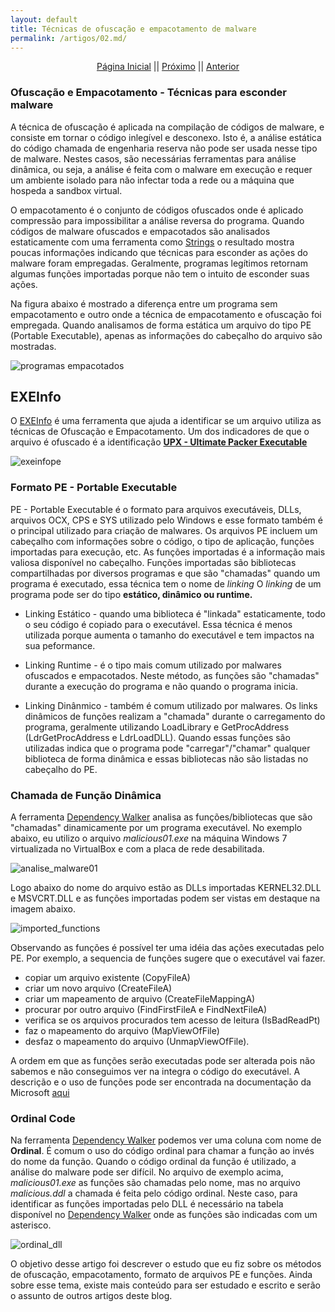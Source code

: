 ```yaml
---
layout: default
title: Técnicas de ofuscação e empacotamento de malware
permalink: /artigos/02.md/
---
```


<p align="center">
 <a href="https://carineconstantino.github.io/cybersecurity/">Página Inicial</a>
 || 
 <a href="https://carineconstantino.github.io/cybersecurity/artigos/03.md">Próximo</a>  
 || 
 <a href="https://carineconstantino.github.io/cybersecurity/artigos/01.md">Anterior</a>   
</p>

### Ofuscação e Empacotamento - Técnicas para esconder malware

A técnica de ofuscação é aplicada na compilação de códigos de malware, e consiste em tornar o código inlegível e desconexo. Isto é, a análise estática do código chamada de engenharia reserva não pode ser usada nesse tipo de malware. Nestes casos, são necessárias ferramentas para análise dinâmica, ou seja, a análise é feita com o malware em execução e requer um ambiente isolado para não infectar toda a rede ou a máquina que hospeda a sandbox virtual. 

O empacotamento é o conjunto de códigos ofuscados onde é aplicado compressão para impossibilitar a análise reversa do programa. Quando códigos de malware ofuscados e empacotados são analisados estaticamente com uma ferramenta como [Strings](https://carineconstantino.github.io/cybersecurity/artigos/01.md) o resultado mostra poucas informações indicando que técnicas para esconder as ações do malware foram empregadas. Geralmente, programas legítimos retornam algumas funções importadas porque não tem o intuito de esconder suas ações. 

Na figura abaixo é mostrado a diferença entre um programa sem empacotamento e outro onde a técnica de empacotamento e ofuscação foi empregada. Quando analisamos de forma estática um arquivo do tipo PE (Portable Executable), apenas as informações do cabeçalho do arquivo são mostradas. 

![programas empacotados](https://carineconstantino.github.io/cybersecurity/artigos/imagens/programas_empacotados.png)  

## EXEInfo 

O [EXEInfo](http://www.exeinfo.xn.pl) é uma ferramenta que ajuda a identificar se um arquivo utiliza as técnicas de Ofuscação e Empacotamento. Um dos indicadores de que o arquivo é ofuscado é a identificação **[UPX - Ultimate Packer Executable](https://upx.github.io)** 

![exeinfope](https://carineconstantino.github.io/cybersecurity/artigos/imagens/exeinfope.png) 


### Formato PE - Portable Executable

PE - Portable Executable é o formato para arquivos executáveis, DLLs, arquivos OCX, CPS e SYS utilizado pelo Windows e esse formato também é o principal utilizado para criação de malwares. Os arquivos PE incluem um cabeçalho com informações sobre o código, o tipo de aplicação, funções importadas para execução, etc. As funções importadas é a informação mais valiosa disponível no cabeçalho. Funções importadas são bibliotecas compartilhadas por diversos programas e que são "chamadas" quando um programa é executado, essa técnica  tem o nome de _linking_ O _linking_ de um programa pode ser do tipo **estático, dinâmico ou runtime.**

* Linking Estático - quando uma biblioteca é "linkada" estaticamente, todo o seu código é copiado para o executável. Essa técnica é menos utilizada porque aumenta o tamanho do executável e tem impactos na sua peformance. 

* Linking Runtime - é o tipo mais comum utilizado por malwares ofuscados e empacotados. Neste método, as funções são "chamadas" durante a execução do programa e não quando o programa inicia. 

* Linking Dinânmico - também é comum utilizado por malwares. Os links dinâmicos de funções realizam a "chamada" durante o carregamento do programa, geralmente utilizando LoadLibrary e GetProcAddress (LdrGetProcAddress e LdrLoadDLL). Quando essas funções são utilizadas indica que o programa pode "carregar"/"chamar" qualquer biblioteca de forma dinâmica e essas bibliotecas não são listadas no cabeçalho do PE. 

### Chamada de Função Dinâmica

A ferramenta [Dependency Walker](http://www.dependencywalker.com) analisa as funções/bibliotecas que são "chamadas" dinamicamente por um programa executável. 
No exemplo abaixo, eu utilizo o arquivo _malicious01.exe_ na máquina Windows 7 virtualizada no VirtualBox e com a placa de rede desabilitada. 

![analise_malware01](https://carineconstantino.github.io/cybersecurity/artigos/imagens/analise_malicious01.png)

Logo abaixo do nome do arquivo estão as DLLs importadas KERNEL32.DLL e MSVCRT.DLL e as funções importadas podem ser vistas em destaque na imagem abaixo. 

![imported_functions](https://carineconstantino.github.io/cybersecurity/artigos/imagens/functions_imported.png)

Observando as funções é possível ter uma idéia das ações executadas pelo PE. Por exemplo, a sequencia de funções sugere que o executável vai fazer.

* copiar um arquivo existente (CopyFileA)
* criar um novo arquivo (CreateFileA) 
* criar um mapeamento de arquivo (CreateFileMappingA) 
* procurar por outro arquivo (FindFirstFileA e FindNextFileA) 
* verifica se os arquivos procurados tem acesso de leitura (IsBadReadPt)
* faz o mapeamento do arquivo (MapViewOfFile)
* desfaz o mapeamento do arquivo (UnmapViewOfFile). 

A ordem em que as funções serão executadas pode ser alterada pois não sabemos e não conseguimos ver na integra o código do executável. A descrição e o uso de funções pode ser encontrada na documentação da Microsoft [aqui](https://docs.microsoft.com/en-us/windows/win32/api/fileapi/)

### Ordinal Code

Na ferramenta [Dependency Walker](http://www.dependencywalker.com) podemos ver uma coluna com nome de **Ordinal**. É comum o uso do código ordinal para chamar a função ao invés do nome da função. Quando o código ordinal da função é utilizado, a análise do malware pode ser difícil. No arquivo de exemplo acima, _malicious01.exe_ as funções são chamadas pelo nome, mas no arquivo _malicious.ddl_ a chamada é feita pelo código ordinal. Neste caso, para identificar as funções importadas pelo DLL é necessário na tabela disponível no [Dependency Walker](http://www.dependencywalker.com) onde as funções são indicadas com um asterisco. 

![ordinal_dll](https://carineconstantino.github.io/cybersecurity/artigos/imagens/ordinal_dll.png)



O objetivo desse artigo foi descrever o estudo que eu fiz sobre os métodos de ofuscação, empacotamento, formato de arquivos PE e funções. Ainda sobre esse tema, existe mais conteúdo para ser estudado e escrito e serão o assunto de outros artigos deste blog. 
